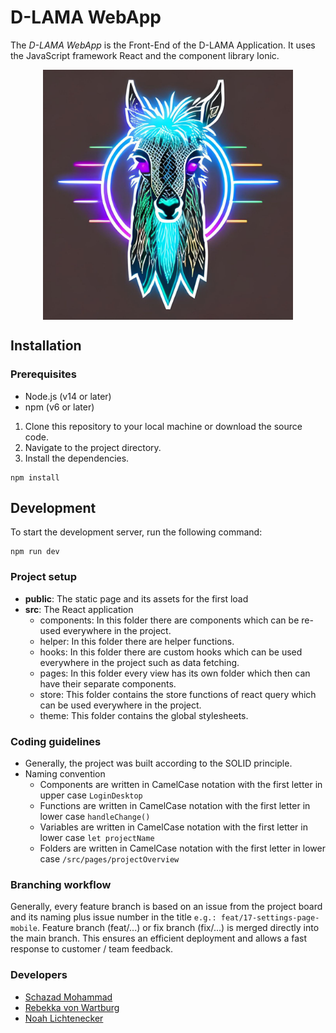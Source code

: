 # D-LAMA WebApp

The _D-LAMA WebApp_ is the Front-End of the D-LAMA Application. It uses the JavaScript framework React and the component library Ionic.

<div style="display:flex;align-items:center;justify-content:center;">
<img src="public/assets/icon/lama4.jpg" alt="D-LAMA Logo" width="400px" height="400px" />
</div>

## Installation

### Prerequisites

- Node.js (v14 or later)
- npm (v6 or later)

1. Clone this repository to your local machine or download the source code.
2. Navigate to the project directory.
3. Install the dependencies.

```shell
npm install
```

## Development

To start the development server, run the following command:

```shell
npm run dev
```

### Project setup

- **public**: The static page and its assets for the first load
- **src**: The React application
  - components: In this folder there are components which can be re-used everywhere in the project.
  - helper: In this folder there are helper functions.
  - hooks: In this folder there are custom hooks which can be used everywhere in the project such as data fetching.
  - pages: In this folder every view has its own folder which then can have their separate components.
  - store: This folder contains the store functions of react query which can be used everywhere in the project.
  - theme: This folder contains the global stylesheets.

### Coding guidelines

- Generally, the project was built according to the SOLID principle.
- Naming convention
  - Components are written in CamelCase notation with the first letter in upper case `LoginDesktop`
  - Functions are written in CamelCase notation with the first letter in lower case `handleChange()`
  - Variables are written in CamelCase notation with the first letter in lower case `let projectName`
  - Folders are written in CamelCase notation with the first letter in lower case `/src/pages/projectOverview`

### Branching workflow

Generally, every feature branch is based on an issue from the project board and its naming plus issue number in the title `e.g.: feat/17-settings-page-mobile`.
Feature branch (feat/...) or fix branch (fix/...) is merged directly into the main branch. This ensures an efficient deployment and allows a fast response to customer / team feedback.

### Developers

- [Schazad Mohammad](https://github.com/schazadm)
- [Rebekka von Wartburg](https://github.com/vonwareb)
- [Noah Lichtenecker](https://github.com/noegeler)
